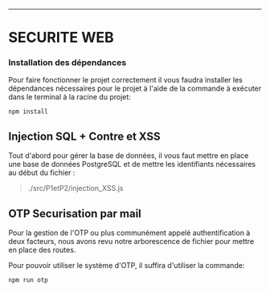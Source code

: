
---



# **SECURITE WEB**

### Installation des dépendances

Pour faire fonctionner le projet correctement il vous faudra installer les dépendances nécessaires pour le projet à l'aide de la commande à exécuter dans le terminal à la racine du projet:

```
npm install
```



## Injection SQL + Contre et XSS

Tout d'abord pour gérer la base de données, il vous faut mettre en place une base de données PostgreSQL et de mettre les identifiants nécessaires au début du fichier :

> ./src/P1etP2/injection_XSS.js


## OTP Securisation par mail

Pour la gestion de l'OTP ou plus communément appelé authentification à deux facteurs, nous avons revu notre arborescence de fichier pour mettre en place des routes.

Pour pouvoir utiliser le système d'OTP, il suffira d'utiliser la commande:

```
npm run otp
```
